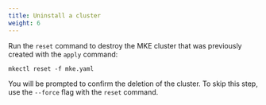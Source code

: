 ```yaml
---
title: Uninstall a cluster
weight: 6
---
```


Run the `reset` command to destroy the MKE cluster that was previously created with
the `apply` command:

```shell
mkectl reset -f mke.yaml
```

You will be prompted to confirm the deletion of the cluster. To
skip this step, use the `--force` flag with the `reset` command.
